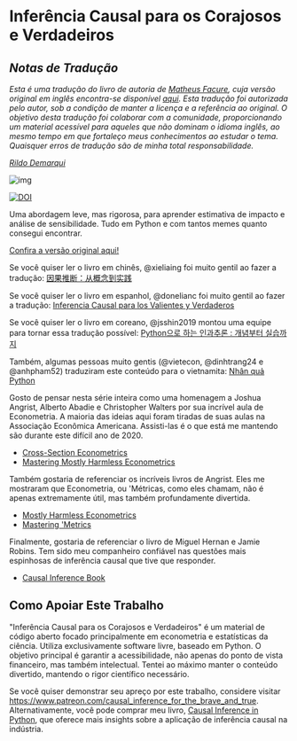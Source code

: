 # Inferência Causal para os Corajosos e Verdadeiros

## *Notas de Tradução*
*Esta é uma tradução do livro de autoria de [Matheus Facure](https://github.com/matheusfacure), cuja versão original em inglês encontra-se disponível [aqui](https://matheusfacure.github.io/python-causality-handbook/landing-page.html). Esta tradução foi autorizada pelo autor, sob a condição de manter a licença e a referência ao original. O objetivo desta tradução foi colaborar com a comunidade, proporcionando um material acessível para aqueles que não dominam o idioma inglês, ao mesmo tempo em que fortaleço meus conhecimentos ao estudar o tema. Quaisquer erros de tradução são de minha total responsabilidade.*

*[Rildo Demarqui](https://github.com/rdemarqui)*

![img](./causal-inference-for-the-brave-and-true/data/img/brave-and-true.png)

[![DOI](https://zenodo.org/badge/255903310.svg)](https://zenodo.org/badge/latestdoi/255903310)

Uma abordagem leve, mas rigorosa, para aprender estimativa de impacto e análise de sensibilidade. Tudo em Python e com tantos memes quanto consegui encontrar.

[Confira a versão original aqui!](https://matheusfacure.github.io/python-causality-handbook/landing-page.html)

Se você quiser ler o livro em chinês, @xieliaing foi muito gentil ao fazer a tradução:
[因果推断：从概念到实践](https://github.com/xieliaing/CausalInferenceIntro)

Se você quiser ler o livro em espanhol, @donelianc foi muito gentil ao fazer a tradução:
[Inferencia Causal para los Valientes y Verdaderos](https://github.com/donelianc/introduccion-inferencia-causal)

Se você quiser ler o livro em coreano, @jsshin2019 montou uma equipe para tornar essa tradução possível:
[Python으로 하는 인과추론 : 개념부터 실습까지](https://github.com/TeamCausality/Causal-Inference-with-Python)

Também, algumas pessoas muito gentis (@vietecon, @dinhtrang24 e @anhpham52) traduziram este conteúdo para o vietnamita:
[Nhân quả Python](https://github.com/vietecon/NhanQuaPython)

Gosto de pensar nesta série inteira como uma homenagem a Joshua Angrist, Alberto Abadie e Christopher Walters por sua incrível aula de Econometria. A maioria das ideias aqui foram tiradas de suas aulas na Associação Econômica Americana. Assisti-las é o que está me mantendo são durante este difícil ano de 2020.
* [Cross-Section Econometrics](https://www.aeaweb.org/conference/cont-ed/2017-webcasts)
* [Mastering Mostly Harmless Econometrics](https://www.aeaweb.org/conference/cont-ed/2020-webcasts)

Também gostaria de referenciar os incríveis livros de Angrist. Eles me mostraram que Econometria, ou 'Métricas, como eles chamam, não é apenas extremamente útil, mas também profundamente divertida.

* [Mostly Harmless Econometrics](https://www.mostlyharmlesseconometrics.com/)
* [Mastering 'Metrics](https://www.masteringmetrics.com/)

Finalmente, gostaria de referenciar o livro de Miguel Hernan e Jamie Robins. Tem sido meu companheiro confiável nas questões mais espinhosas de inferência causal que tive que responder.

* [Causal Inference Book](https://www.hsph.harvard.edu/miguel-hernan/causal-inference-book/)

## Como Apoiar Este Trabalho

"Inferência Causal para os Corajosos e Verdadeiros" é um material de código aberto focado principalmente em econometria e estatísticas da ciência. Utiliza exclusivamente software livre, baseado em Python. O objetivo principal é garantir a acessibilidade, não apenas do ponto de vista financeiro, mas também intelectual. Tentei ao máximo manter o conteúdo divertido, mantendo o rigor científico necessário.

Se você quiser demonstrar seu apreço por este trabalho, considere visitar https://www.patreon.com/causal_inference_for_the_brave_and_true. Alternativamente, você pode comprar meu livro, [Causal Inference in Python](https://www.amazon.com/Causal-Inference-Python-Applying-Industry/dp/1098140257), que oferece mais insights sobre a aplicação de inferência causal na indústria.
